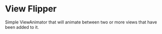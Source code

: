 # View Flipper

Simple ViewAnimator that will animate between two or more views that have been added to it.
